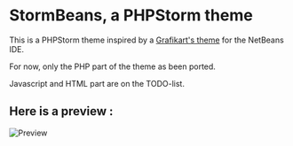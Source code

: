 # StormBeans, a PHPStorm theme


This is a PHPStorm theme inspired by a [Grafikart's theme](http://www.grafikart.fr/ressources/netbeans/theme-netbeans-10) for the NetBeans IDE.


For now, only the PHP part of the theme as been ported.

Javascript and HTML part are on the TODO-list.


## Here is a preview : 


![Preview](http://i.minus.com/iRa1JZMYjiviH.png)
